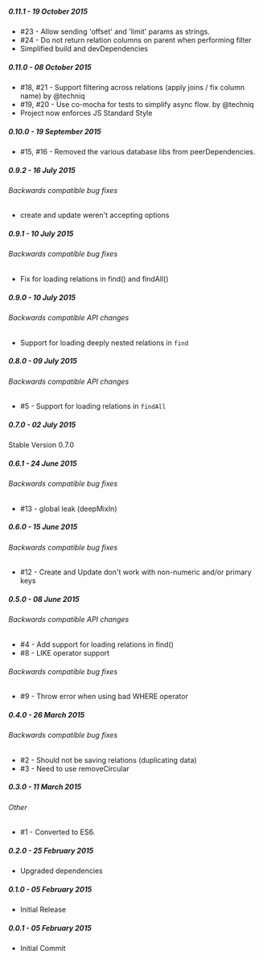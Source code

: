 ##### 0.11.1 - 19 October 2015

- #23 - Allow sending 'offset' and 'limit' params as strings.
- #24 - Do not return relation columns on parent when performing filter
- Simplified build and devDependencies

##### 0.11.0 - 08 October 2015

- #18, #21 - Support filtering across relations (apply joins / fix column name) by @techniq
- #19, #20 - Use co-mocha for tests to simplify async flow. by @techniq
- Project now enforces JS Standard Style

##### 0.10.0 - 19 September 2015

- #15, #16 - Removed the various database libs from peerDependencies.

##### 0.9.2 - 16 July 2015

###### Backwards compatible bug fixes
- create and update weren't accepting options

##### 0.9.1 - 10 July 2015

###### Backwards compatible bug fixes
- Fix for loading relations in find() and findAll()

##### 0.9.0 - 10 July 2015

###### Backwards compatible API changes
- Support for loading deeply nested relations in `find`

##### 0.8.0 - 09 July 2015

###### Backwards compatible API changes
- #5 - Support for loading relations in `findAll`

##### 0.7.0 - 02 July 2015

Stable Version 0.7.0

##### 0.6.1 - 24 June 2015

###### Backwards compatible bug fixes
- #13 - global leak (deepMixIn)

##### 0.6.0 - 15 June 2015

###### Backwards compatible bug fixes
- #12 - Create and Update don't work with non-numeric and/or primary keys

##### 0.5.0 - 08 June 2015

###### Backwards compatible API changes
- #4 - Add support for loading relations in find()
- #8 - LIKE operator support

###### Backwards compatible bug fixes
- #9 - Throw error when using bad WHERE operator

##### 0.4.0 - 26 March 2015

###### Backwards compatible bug fixes
- #2 - Should not be saving relations (duplicating data)
- #3 - Need to use removeCircular

##### 0.3.0 - 11 March 2015

###### Other
- #1 - Converted to ES6.

##### 0.2.0 - 25 February 2015

- Upgraded dependencies

##### 0.1.0 - 05 February 2015

- Initial Release

##### 0.0.1 - 05 February 2015

- Initial Commit
